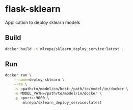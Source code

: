 # flask-sklearn

Application to deploy sklearn models


## Build

```bash
docker build -t mlrepa/sklearn_deploy_service:latest .
```

## Run

```bash
docker run \
    --name=deploy-sklearn \
    --rm \
    -v <path/to/model/on/host:/path/to/model/in/docker \
    -e MODEL_PATH=/path/to/model/in/docker \
    -p <port>:9000 \
        mlrepa/sklearn_deploy_service:latest
```

